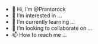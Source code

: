 - 👋 Hi, I’m @Prantorock
- 👀 I’m interested in ...
- 🌱 I’m currently learning ...
- 💞️ I’m looking to collaborate on ...
- 📫 How to reach me ...

<!---
Prantorock/Prantorock is a ✨ special ✨ repository because its `README.md` (this file) appears on your GitHub profile.
You can click the Preview link to take a look at your changes.
--->
